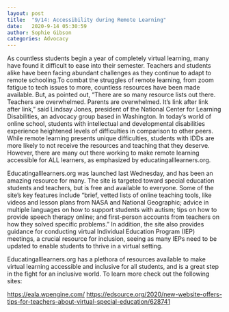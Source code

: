 ```yaml
---
layout: post
title:  "9/14: Accessibility during Remote Learning"
date:   2020-9-14 05:30:59
author: Sophie Gibson
categories: Advocacy
---
```


As countless students begin a year of completely virtual learning, many have found it difficult to ease into their semester. Teachers and students alike have been facing abundant challenges as they continue to adapt to remote schooling.To combat the struggles of remote learning, from zoom fatigue to tech issues to more, countless resources have been made available. But, as pointed out, “There are so many resource lists out there. Teachers are overwhelmed. Parents are overwhelmed. It’s link after link after link,” said Lindsay Jones, president of the National Center for Learning Disabilities, an advocacy group based in Washington. In today’s world of online school, students with intellectual and developmental disabilities experience heightened levels of difficulties in comparison to other peers. While remote learning presents unique difficulties, students with IDDs are more likely to not receive the resources and teaching that they deserve. However, there are many out there working to make remote learning accessible for ALL learners, as emphasized by educatingalllearners.org.

Educatingalllearners.org was launched last Wednesday, and has been an amazing resource for many. The site is targeted toward special education  students and teachers, but is free and available to everyone. Some of the site’s key features include “brief, vetted lists of online teaching tools, like videos and lesson plans from NASA and National Geographic; advice in multiple languages on how to support students with autism; tips on how to provide speech therapy online; and first-person accounts from teachers on how they solved specific problems.” In addition, the site also provides guidance for conducting virtual Individual Education Program (IEP) meetings, a crucial resource for inclusion, seeing as many IEPs need to be updated to enable students to thrive in a virtual setting.

Educatingalllearners.org has a plethora of resources available to make virtual learning accessible and inclusive for all students, and is a great step in the fight for an inclusive world. To learn more check out the following sites:

https://eala.wpengine.com/
https://edsource.org/2020/new-website-offers-tips-for-teachers-about-virtual-special-education/628741
